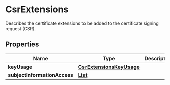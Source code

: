 

# CsrExtensions

Describes the certificate extensions to be added to the certificate signing request (CSR).

## Properties

| Name | Type | Description | Notes |
|------------ | ------------- | ------------- | -------------|
|**keyUsage** | [**CsrExtensionsKeyUsage**](CsrExtensionsKeyUsage.md) |  |  [optional] |
|**subjectInformationAccess** | [**List**](List.md) |  |  [optional] |



